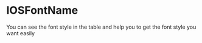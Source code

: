 IOSFontName
===========

You can see the font style in the table and help you to get the font style you want easily
